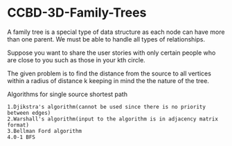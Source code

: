 # CCBD-3D-Family-Trees
A family tree is a special type of data structure as each node can have more than one parent. We must be 
able to handle all types of relationships.

Suppose you want to share the user stories with only certain people who are close to you such as those in your 
kth circle.

The given problem is to find the distance from the source to all vertices within a radius of distance k
keeping in mind the the nature of the tree.

Algorithms for single source shortest path

	1.Djikstra's algorithm(cannot be used since there is no priority between edges)
	2.Warshall's algorithm(input to the algorithm is in adjacency matrix format)
	3.Bellman Ford algorithm
	4.0-1 BFS
